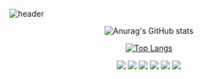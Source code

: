 ![header](https://capsule-render.vercel.app/api?type=Waving&text=Welcome!&fontColor=ffffff)

<!--
**myeonghwan57/myeonghwan57** is a ✨ _special_ ✨ repository because its `README.md` (this file) appears on your GitHub profile.

Here are some ideas to get you started:

- 🔭 I’m currently working on ...
- 🌱 I’m currently learning ...
- 👯 I’m looking to collaborate on ...
- 🤔 I’m looking for help with ...
- 💬 Ask me about ...
- 📫 How to reach me: ...
- 😄 Pronouns: ...
- ⚡ Fun fact: ...
-->
<div align="center">

  ![Anurag's GitHub stats](https://github-readme-stats.vercel.app/api?username=myeonghwan57&show_icons=true&theme=radical)

  [![Top Langs](https://github-readme-stats.vercel.app/api/top-langs/?username=myeonghwan57&layout=compact&theme=radical)](https://github.com/anuraghazra/github-readme-stats)

</div>
<div align="center">

  <img src="https://img.shields.io/badge/Python-3776AB?style=for-the-badge&logo=Python&logoColor=white">

  <img src="https://img.shields.io/badge/Django-092E20?style=for-the-badge&logo=Django&logoColor=white">

  <img src="https://img.shields.io/badge/HTML5-E34F26?style=for-the-badge&logo=HTML5&logoColor=white">

  <img src="https://img.shields.io/badge/CSS-1572B6?style=for-the-badge&logo=CSS&logoColor=white">

  <img src="https://img.shields.io/badge/JavaScript-F7DF1E?style=for-the-badge&logo=JavaScript&logoColor=white">

  <img src="https://img.shields.io/badge/github-181717?style=for-the-badge&logo=github&logoColor=white">
</div>
